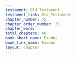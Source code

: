 ```yaml
---
testament: Old Testament
testament_link: Old_Testament
chapter_number: 35
chapter_order_number: 35
chapter_word: 
total_chapters: 40
book_short_name: Exodus
book_link_name: Exodus
layout: chapter
---
```

